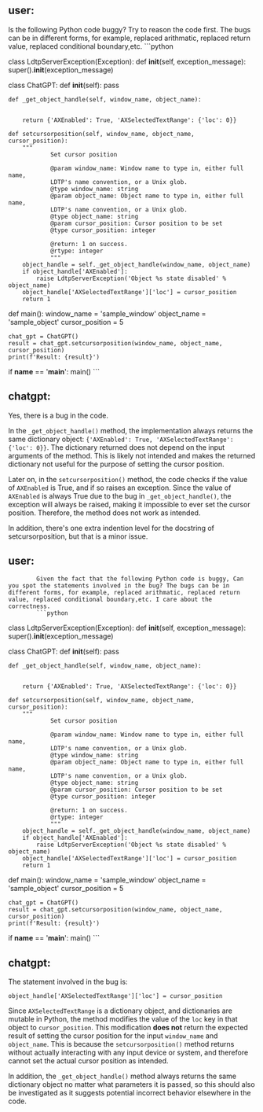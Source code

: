 

## user: 

Is the following Python code buggy? Try to reason the code first. The bugs can be in different forms, for example, replaced arithmatic, replaced return value, replaced conditional boundary,etc.
            ```python
            





















class LdtpServerException(Exception):
    def __init__(self, exception_message):
        super().__init__(exception_message)


class ChatGPT:
    def __init__(self):
        pass
    
    def _get_object_handle(self, window_name, object_name):
        
        
        return {'AXEnabled': True, 'AXSelectedTextRange': {'loc': 0}}
    
    def setcursorposition(self, window_name, object_name, cursor_position):
        """
                Set cursor position

                @param window_name: Window name to type in, either full name,
                LDTP's name convention, or a Unix glob.
                @type window_name: string
                @param object_name: Object name to type in, either full name,
                LDTP's name convention, or a Unix glob.
                @type object_name: string
                @param cursor_position: Cursor position to be set
                @type cursor_position: integer

                @return: 1 on success.
                @rtype: integer
                """
        object_handle = self._get_object_handle(window_name, object_name)
        if object_handle['AXEnabled']:
            raise LdtpServerException('Object %s state disabled' % object_name)
        object_handle['AXSelectedTextRange']['loc'] = cursor_position
        return 1


def main():
    window_name = 'sample_window'
    object_name = 'sample_object'
    cursor_position = 5
    
    chat_gpt = ChatGPT()
    result = chat_gpt.setcursorposition(window_name, object_name, cursor_position)
    print(f'Result: {result}')


if __name__ == '__main__':
    main()
            ```
            

## chatgpt: 

Yes, there is a bug in the code. 

In the `_get_object_handle()` method, the implementation always returns the same dictionary object: `{'AXEnabled': True, 'AXSelectedTextRange': {'loc': 0}}`. The dictionary returned does not depend on the input arguments of the method. This is likely not intended and makes the returned dictionary not useful for the purpose of setting the cursor position. 

Later on, in the `setcursorposition()` method, the code checks if the value of `AXEnabled` is True, and if so raises an exception. Since the value of `AXEnabled` is always True due to the bug in `_get_object_handle()`, the exception will always be raised, making it impossible to ever set the cursor position. Therefore, the method does not work as intended.

In addition, there's one extra indention level for the docstring of setcursorposition, but that is a minor issue.

## user: 


            Given the fact that the following Python code is buggy, Can you spot the statements involved in the bug? The bugs can be in different forms, for example, replaced arithmatic, replaced return value, replaced conditional boundary,etc. I care about the correctness.
            ```python
            





















class LdtpServerException(Exception):
    def __init__(self, exception_message):
        super().__init__(exception_message)


class ChatGPT:
    def __init__(self):
        pass
    
    def _get_object_handle(self, window_name, object_name):
        
        
        return {'AXEnabled': True, 'AXSelectedTextRange': {'loc': 0}}
    
    def setcursorposition(self, window_name, object_name, cursor_position):
        """
                Set cursor position

                @param window_name: Window name to type in, either full name,
                LDTP's name convention, or a Unix glob.
                @type window_name: string
                @param object_name: Object name to type in, either full name,
                LDTP's name convention, or a Unix glob.
                @type object_name: string
                @param cursor_position: Cursor position to be set
                @type cursor_position: integer

                @return: 1 on success.
                @rtype: integer
                """
        object_handle = self._get_object_handle(window_name, object_name)
        if object_handle['AXEnabled']:
            raise LdtpServerException('Object %s state disabled' % object_name)
        object_handle['AXSelectedTextRange']['loc'] = cursor_position
        return 1


def main():
    window_name = 'sample_window'
    object_name = 'sample_object'
    cursor_position = 5
    
    chat_gpt = ChatGPT()
    result = chat_gpt.setcursorposition(window_name, object_name, cursor_position)
    print(f'Result: {result}')


if __name__ == '__main__':
    main()
            ```
            

## chatgpt: 

The statement involved in the bug is:

```
object_handle['AXSelectedTextRange']['loc'] = cursor_position
```

Since `AXSelectedTextRange` is a dictionary object, and dictionaries are mutable in Python, the method modifies the value of the `loc` key in that object to `cursor_position`. This modification **does not** return the expected result of setting the cursor position for the input `window_name` and `object_name`. This is because the `setcursorposition()` method returns without actually interacting with any input device or system, and therefore cannot set the actual cursor position as intended.

In addition, the `_get_object_handle()` method always returns the same dictionary object no matter what parameters it is passed, so this should also be investigated as it suggests potential incorrect behavior elsewhere in the code.